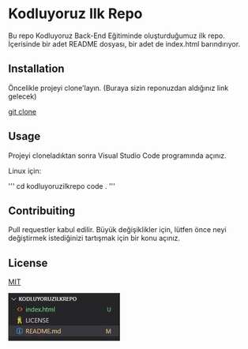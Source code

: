 # Kodluyoruz Ilk Repo
Bu repo Kodluyoruz Back-End Eğitiminde oluşturduğumuz ilk repo. İçerisinde bir adet README dosyası, bir adet de index.html barındırıyor.

## Installation
Öncelikle projeyi clone'layın. (Buraya sizin reponuzdan aldığınız link gelecek)

[git clone](https://github.com/MrEmin/kodluyoruzilkrepo.git)

## Usage
Projeyi cloneladıktan sonra Visual Studio Code programında açınız.

Linux için:

'''
cd kodluyoruzilkrepo
code .
'''

## Contribuiting
Pull requestler kabul edilir. Büyük değişiklikler için, lütfen önce neyi değiştirmek istediğinizi tartışmak için bir konu açınız.

## License

[MIT](https://choosealicense.com/licenses/mit/)

![Github](https://raw.githubusercontent.com/MrEmin/kodluyoruzilkrepo/main/img/kodluyoruz.png)